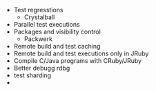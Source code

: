 * Test regresstions
 	* Crystalball
* Parallel test executions
* Packages and visibility control
 	* Packwerk
* Remote build and test caching
* Remote build and test executions only in JRuby
* Compile C/Java programs with CRuby/JRuby
* Better debugg rdbg
* test sharding
*

